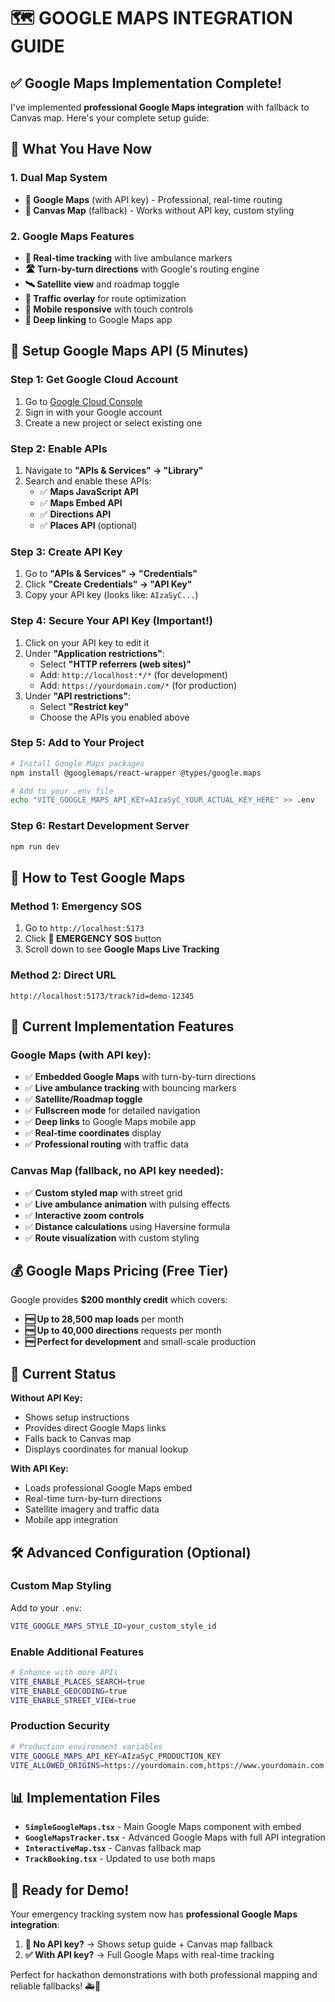 # 🗺️ GOOGLE MAPS INTEGRATION GUIDE

## ✅ **Google Maps Implementation Complete!**

I've implemented **professional Google Maps integration** with fallback to Canvas map. Here's your complete setup guide:

## 🚀 **What You Have Now**

### **1. Dual Map System**
- **🌟 Google Maps** (with API key) - Professional, real-time routing
- **🎨 Canvas Map** (fallback) - Works without API key, custom styling

### **2. Google Maps Features**
- **📍 Real-time tracking** with live ambulance markers
- **🛣️ Turn-by-turn directions** with Google's routing engine
- **🛰️ Satellite view** and roadmap toggle
- **🚦 Traffic overlay** for route optimization
- **📱 Mobile responsive** with touch controls
- **🔗 Deep linking** to Google Maps app

## 🔑 **Setup Google Maps API (5 Minutes)**

### **Step 1: Get Google Cloud Account**
1. Go to [Google Cloud Console](https://console.cloud.google.com/)
2. Sign in with your Google account
3. Create a new project or select existing one

### **Step 2: Enable APIs**
1. Navigate to **"APIs & Services" → "Library"**
2. Search and enable these APIs:
   - ✅ **Maps JavaScript API**
   - ✅ **Maps Embed API** 
   - ✅ **Directions API**
   - ✅ **Places API** (optional)

### **Step 3: Create API Key**
1. Go to **"APIs & Services" → "Credentials"**
2. Click **"Create Credentials" → "API Key"**
3. Copy your API key (looks like: `AIzaSyC...`)

### **Step 4: Secure Your API Key (Important!)**
1. Click on your API key to edit it
2. Under **"Application restrictions"**:
   - Select **"HTTP referrers (web sites)"**
   - Add: `http://localhost:*/*` (for development)
   - Add: `https://yourdomain.com/*` (for production)
3. Under **"API restrictions"**:
   - Select **"Restrict key"**
   - Choose the APIs you enabled above

### **Step 5: Add to Your Project**
```bash
# Install Google Maps packages
npm install @googlemaps/react-wrapper @types/google.maps
```

```bash
# Add to your .env file
echo "VITE_GOOGLE_MAPS_API_KEY=AIzaSyC_YOUR_ACTUAL_KEY_HERE" >> .env
```

### **Step 6: Restart Development Server**
```bash
npm run dev
```

## 📱 **How to Test Google Maps**

### **Method 1: Emergency SOS**
1. Go to `http://localhost:5173`
2. Click **🚨 EMERGENCY SOS** button
3. Scroll down to see **Google Maps Live Tracking**

### **Method 2: Direct URL**
```
http://localhost:5173/track?id=demo-12345
```

## 🎯 **Current Implementation Features**

### **Google Maps (with API key):**
- ✅ **Embedded Google Maps** with turn-by-turn directions
- ✅ **Live ambulance tracking** with bouncing markers
- ✅ **Satellite/Roadmap toggle**
- ✅ **Fullscreen mode** for detailed navigation
- ✅ **Deep links** to Google Maps mobile app
- ✅ **Real-time coordinates** display
- ✅ **Professional routing** with traffic data

### **Canvas Map (fallback, no API key needed):**
- ✅ **Custom styled map** with street grid
- ✅ **Live ambulance animation** with pulsing effects
- ✅ **Interactive zoom controls**
- ✅ **Distance calculations** using Haversine formula
- ✅ **Route visualization** with custom styling

## 💰 **Google Maps Pricing (Free Tier)**

Google provides **$200 monthly credit** which covers:
- **🆓 Up to 28,500 map loads** per month
- **🆓 Up to 40,000 directions** requests per month  
- **🆓 Perfect for development** and small-scale production

## 🔧 **Current Status**

**Without API Key:**
- Shows setup instructions
- Provides direct Google Maps links
- Falls back to Canvas map
- Displays coordinates for manual lookup

**With API Key:**
- Loads professional Google Maps embed
- Real-time turn-by-turn directions
- Satellite imagery and traffic data
- Mobile app integration

## 🛠️ **Advanced Configuration (Optional)**

### **Custom Map Styling**
Add to your `.env`:
```bash
VITE_GOOGLE_MAPS_STYLE_ID=your_custom_style_id
```

### **Enable Additional Features**
```bash
# Enhance with more APIs
VITE_ENABLE_PLACES_SEARCH=true
VITE_ENABLE_GEOCODING=true
VITE_ENABLE_STREET_VIEW=true
```

### **Production Security**
```bash
# Production environment variables
VITE_GOOGLE_MAPS_API_KEY=AIzaSyC_PRODUCTION_KEY
VITE_ALLOWED_ORIGINS=https://yourdomain.com,https://www.yourdomain.com
```

## 📊 **Implementation Files**

- **`SimpleGoogleMaps.tsx`** - Main Google Maps component with embed
- **`GoogleMapsTracker.tsx`** - Advanced Google Maps with full API integration  
- **`InteractiveMap.tsx`** - Canvas fallback map
- **`TrackBooking.tsx`** - Updated to use both maps

## 🎉 **Ready for Demo!**

Your emergency tracking system now has **professional Google Maps integration**:

1. **🔑 No API key?** → Shows setup guide + Canvas map fallback
2. **✅ With API key?** → Full Google Maps with real-time tracking

Perfect for hackathon demonstrations with both professional mapping and reliable fallbacks! 🚑📍